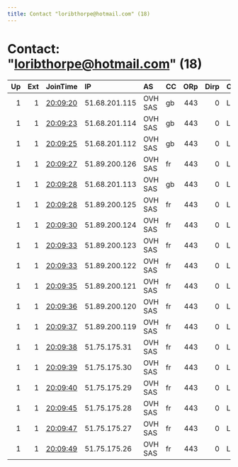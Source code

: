 ```yaml
---
title: Contact "loribthorpe@hotmail.com" (18)
---
```


# Contact: "loribthorpe@hotmail.com" (18)

|   Up |   Ext | JoinTime                                                                                            | IP            | AS      | CC   |   ORp |   Dirp | OS    | Version   | Nickname   |   eFamMembers |
|-----:|------:|:----------------------------------------------------------------------------------------------------|:--------------|:--------|:-----|------:|-------:|:------|:----------|:-----------|--------------:|
|    1 |     1 | [20:09:20](https://metrics.torproject.org/rs.html#details/54D012B24E54B0B3C6F8CCCFD717F8FE9BB2B440) | 51.68.201.115 | OVH SAS | gb   |   443 |      0 | Linux | 0.3.5.8   | king       |            62 |
|    1 |     1 | [20:09:23](https://metrics.torproject.org/rs.html#details/F1A1B2B0F1C9DAED75C114E0B8AEDD4DB7689192) | 51.68.201.114 | OVH SAS | gb   |   443 |      0 | Linux | 0.3.5.8   | king       |            62 |
|    1 |     1 | [20:09:25](https://metrics.torproject.org/rs.html#details/48D3CB9932A1EFB858E08FD369FC6441BD095F63) | 51.68.201.112 | OVH SAS | gb   |   443 |      0 | Linux | 0.3.5.8   | king       |            62 |
|    1 |     1 | [20:09:27](https://metrics.torproject.org/rs.html#details/BE7DBBC56D7D87725D23824C389AA83816852254) | 51.89.200.126 | OVH SAS | fr   |   443 |      0 | Linux | 0.3.5.8   | king       |            62 |
|    1 |     1 | [20:09:28](https://metrics.torproject.org/rs.html#details/4C36BE20D30D013097964D07DDCCECBC17CF1DFE) | 51.68.201.113 | OVH SAS | gb   |   443 |      0 | Linux | 0.3.5.8   | king       |            62 |
|    1 |     1 | [20:09:28](https://metrics.torproject.org/rs.html#details/89E57C6CC366DAF048548497DAC985140B065C0D) | 51.89.200.125 | OVH SAS | fr   |   443 |      0 | Linux | 0.3.5.8   | king       |            62 |
|    1 |     1 | [20:09:30](https://metrics.torproject.org/rs.html#details/655E65B27D3163972BE6E3A51FCF862393BA49C9) | 51.89.200.124 | OVH SAS | fr   |   443 |      0 | Linux | 0.3.5.8   | king       |            62 |
|    1 |     1 | [20:09:33](https://metrics.torproject.org/rs.html#details/570DCD0730C9BC60FE5C80F40473DEE698A95D57) | 51.89.200.123 | OVH SAS | fr   |   443 |      0 | Linux | 0.3.5.8   | king       |            62 |
|    1 |     1 | [20:09:33](https://metrics.torproject.org/rs.html#details/7F87D142BA91B0E20A3B708E0C39E28E8EEBA03F) | 51.89.200.122 | OVH SAS | fr   |   443 |      0 | Linux | 0.3.5.8   | king       |            62 |
|    1 |     1 | [20:09:35](https://metrics.torproject.org/rs.html#details/A2DE799FD1B12A5CA64D486A9CC3106048DBFCD0) | 51.89.200.121 | OVH SAS | fr   |   443 |      0 | Linux | 0.3.5.8   | king       |            62 |
|    1 |     1 | [20:09:36](https://metrics.torproject.org/rs.html#details/218C8F20D790F318CB9358FDA574625B0EF2DC0A) | 51.89.200.120 | OVH SAS | fr   |   443 |      0 | Linux | 0.3.5.8   | king       |            62 |
|    1 |     1 | [20:09:37](https://metrics.torproject.org/rs.html#details/EC73753C2D0359EE75E3825FC631468FDC59D351) | 51.89.200.119 | OVH SAS | fr   |   443 |      0 | Linux | 0.3.5.8   | king       |            62 |
|    1 |     1 | [20:09:38](https://metrics.torproject.org/rs.html#details/01E41F67575E4D2551C300E5C9AA8237A05C8DB9) | 51.75.175.31  | OVH SAS | fr   |   443 |      0 | Linux | 0.3.5.8   | king       |            62 |
|    1 |     1 | [20:09:39](https://metrics.torproject.org/rs.html#details/E7FC24A3EC9B623465E251E5DB7475F958BEF98B) | 51.75.175.30  | OVH SAS | fr   |   443 |      0 | Linux | 0.3.5.8   | king       |            62 |
|    1 |     1 | [20:09:40](https://metrics.torproject.org/rs.html#details/B86AAB6B5E7FE103CD98680BCF540065405BAE65) | 51.75.175.29  | OVH SAS | fr   |   443 |      0 | Linux | 0.3.5.8   | king       |            62 |
|    1 |     1 | [20:09:45](https://metrics.torproject.org/rs.html#details/8A547F2F36E44052586C8856048F726CE44F6BF7) | 51.75.175.28  | OVH SAS | fr   |   443 |      0 | Linux | 0.3.5.8   | king       |            62 |
|    1 |     1 | [20:09:47](https://metrics.torproject.org/rs.html#details/24500C4E7B7B5041AC7A4CA7E2947DF3690E0205) | 51.75.175.27  | OVH SAS | fr   |   443 |      0 | Linux | 0.3.5.8   | king       |            62 |
|    1 |     1 | [20:09:49](https://metrics.torproject.org/rs.html#details/187F8A47281BB0FA5220F2AB093FB15D2E04C7E7) | 51.75.175.26  | OVH SAS | fr   |   443 |      0 | Linux | 0.3.5.8   | king       |            62 |
